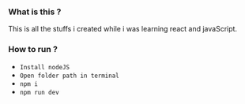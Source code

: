 ### What is this  ? 
This is all the stuffs i created while i was learning react and javaScript. 

### How to run ?
- `Install nodeJS`
- `Open folder path in terminal`
- `npm i`
- `npm run dev`
